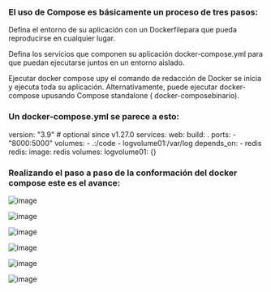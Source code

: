 ### El uso de Compose es básicamente un proceso de tres pasos:

Defina el entorno de su aplicación con un Dockerfilepara que pueda reproducirse en cualquier lugar.

Defina los servicios que componen su aplicación docker-compose.yml para que puedan ejecutarse juntos en un entorno aislado.

Ejecutar docker compose upy el comando de redacción de Docker se inicia y ejecuta toda su aplicación. 
Alternativamente, puede ejecutar docker-compose upusando Compose standalone ( docker-composebinario).

### Un docker-compose.yml se parece a esto:

version: "3.9"  # optional since v1.27.0
  services:
  web:
    build: .
    ports:
      - "8000:5000"
    volumes:
      - .:/code
      - logvolume01:/var/log
    depends_on:
      - redis
  redis:
    image: redis
  volumes:
    logvolume01: {}
    
### Realizando el paso a paso de la conformación del docker compose este es el avance:

![image](https://user-images.githubusercontent.com/101889445/191093686-d7b9def6-1e70-4b11-b88a-5f7ff7539725.png)

![image](https://user-images.githubusercontent.com/101889445/191093759-66de3595-ce46-489f-a069-43f09a769cea.png)

![image](https://user-images.githubusercontent.com/101889445/191093840-7a6bedb7-606d-4cf2-8c28-225df84a8027.png)

![image](https://user-images.githubusercontent.com/101889445/191093909-7549efbb-de4d-4a30-829e-847748842b32.png)

![image](https://user-images.githubusercontent.com/101889445/191093945-d8846eef-b233-4377-9630-352aecead8d1.png)

![image](https://user-images.githubusercontent.com/101889445/191093988-815a4d6b-7095-4caf-a69f-477f62e63eff.png)

